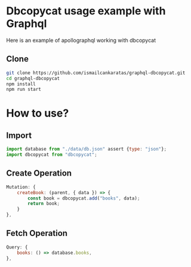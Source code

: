 # Dbcopycat usage example with Graphql
Here is an example of apollographql working with dbcopycat

## Clone

```bash
git clone https://github.com/ismailcankaratas/graphql-dbcopycat.git
cd graphql-dbcopycat
npm install
npm run start
```

# How to use?
## Import

```js
import database from "./data/db.json" assert {type: "json"};
import dbcopycat from "dbcopycat";
```

## Create Operation
```js
Mutation: {
    createBook: (parent, { data }) => {
        const book = dbcopycat.add("books", data);
        return book;
    }
},
```

## Fetch Operation
```js
Query: {
    books: () => database.books,
},
```
